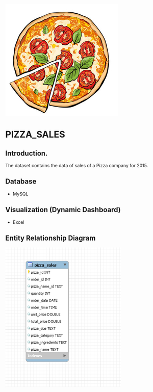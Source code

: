 ![DatabaseSchema](https://github.com/INDDRSINGH/PIZZA_SALES/blob/main/PIZZA.png)

# PIZZA_SALES

## Introduction.

The dataset contains the data of sales of a Pizza company for 2015.

## Database
  * MySQL

## Visualization (Dynamic Dashboard)
  * Excel

## Entity Relationship Diagram 

![DatabaseSchema](https://github.com/INDDRSINGH/PIZZA_SALES/blob/main/EER.png)
